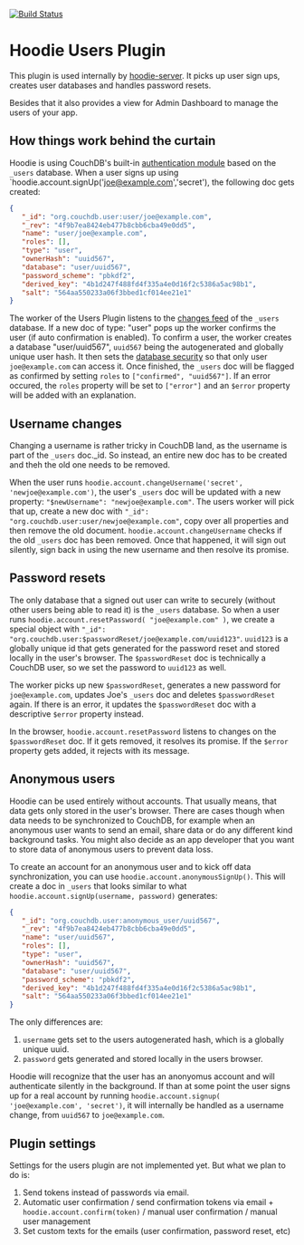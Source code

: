 [![Build Status](https://travis-ci.org/hoodiehq/worker-users.png?branch=master)](https://travis-ci.org/hoodiehq/worker-users)

Hoodie Users Plugin
===================

This plugin is used internally by [hoodie-server].
It picks up user sign ups, creates user databases and handles password resets.

Besides that it also provides a view for Admin Dashboard to manage the users of your app.


How things work behind the curtain
----------------------------------

Hoodie is using CouchDB's built-in [authentication module] based on the `_users` database.
When a user signs up using `hoodie.account.signUp('joe@example.com','secret'), the following
doc gets created:

```json
{
   "_id": "org.couchdb.user:user/joe@example.com",
   "_rev": "4f9b7ea8424eb477b8cbb6cba49e0dd5",
   "name": "user/joe@example.com",
   "roles": [],
   "type": "user",
   "ownerHash": "uuid567",
   "database": "user/uuid567",
   "password_scheme": "pbkdf2",
   "derived_key": "4b1d247f488fd4f335a4e0d16f2c5386a5ac98b1",
   "salt": "564aa550233a06f3bbed1cf014ee21e1"
}
```

The worker of the Users Plugin listens to the [changes feed] of the `_users` database. If
a new doc of type: "user" pops up the worker confirms the user (if auto confirmation is enabled).
To confirm a user, the worker creates a database "user/uuid567", `uuid567` being the autogenerated
and globally unique user hash. It then sets the [database security] so that only user `joe@example.com`
can access it. Once finished, the `_users` doc will be flagged as confirmed by setting `roles` to
`["confirmed", "uuid567"]`. If an error occured, the `roles` property will be set to `["error"]` and an
`$error` property will be added with an explanation.


Username changes
----------------

Changing a username is rather tricky in CouchDB land, as the username is part of the `_users` doc._id.
So instead, an entire new doc has to be created and theh the old one needs to be removed.

When the user runs `hoodie.account.changeUsername('secret', 'newjoe@example.com')`, the user's `_users` doc
will be updated with a new property: `"$newUsername": "newjoe@example.com"`. The users worker will pick that
up, create a new doc with `"_id": "org.couchdb.user:user/newjoe@example.com"`, copy over all properties and
then remove the old document. `hoodie.account.changeUsername` checks if the old `_users` doc has been removed.
Once that happened, it will sign out silently, sign back in using the new username and then resolve its promise.


Password resets
---------------

The only database that a signed out user can write to securely (without other users being able to read it)
is the `_users` database. So when a user runs `hoodie.account.resetPassword( "joe@example.com" )`, we create
a special object with `"_id": "org.couchdb.user:$passwordReset/joe@example.com/uuid123"`. `uuid123` is a globally unique id
that gets generated for the password reset and stored locally in the user's browser. The `$passwordReset` doc
is technically a CouchDB user, so we set the password to `uuid123` as well.

The worker picks up new `$passwordReset`, generates a new password for `joe@example.com`, updates Joe's `_users`
doc and deletes `$passwordReset` again. If there is an error, it updates the `$passwordReset` doc with a descriptive
`$error` property instead.

In the browser, `hoodie.account.resetPassword` listens to changes on the `$passwordReset` doc. If it gets removed,
it resolves its promise. If the `$error` property gets added, it rejects with its message.


Anonymous users
---------------

Hoodie can be used entirely without accounts. That usually means, that data gets only stored in the user's
browser. There are cases though when data needs to be synchronized to CouchDB, for example when an anonymous
user wants to send an email, share data or do any different kind background tasks. You might also decide as an
app developer that you want to store data of anonymous users to prevent data loss.

To create an account for an anonymous user and to kick off data synchronization, you can use
`hoodie.account.anonymousSignUp()`. This will create a doc in `_users` that looks similar to what
`hoodie.account.signUp(username, password)` generates:

```json
{
   "_id": "org.couchdb.user:anonymous_user/uuid567",
   "_rev": "4f9b7ea8424eb477b8cbb6cba49e0dd5",
   "name": "user/uuid567",
   "roles": [],
   "type": "user",
   "ownerHash": "uuid567",
   "database": "user/uuid567",
   "password_scheme": "pbkdf2",
   "derived_key": "4b1d247f488fd4f335a4e0d16f2c5386a5ac98b1",
   "salt": "564aa550233a06f3bbed1cf014ee21e1"
}
```

The only differences are:

1. `username` gets set to the users autogenerated hash, which is a globally unique uuid.
2. `password` gets generated and stored locally in the users browser.

Hoodie will recognize that the user has an anonyomus account and will authenticate silently
in the background. If than at some point the user signs up for a real account by running
`hoodie.account.signup( 'joe@example.com', 'secret')`, it will internally be handled as
a username change, from `uuid567` to `joe@example.com`.


Plugin settings
---------------

Settings for the users plugin are not implemented yet. But what we plan to do is:

1. Send tokens instead of passwords via email.
2. Automatic user confirmation / send confirmation tokens via email + `hoodie.account.confirm(token)` / manual user confirmation / manual user management
3. Set custom texts for the emails (user confirmation, password reset, etc)


  [hoodie-server]: https://github.com/hoodiehq/hoodie-server
  [authentication module]: http://wiki.apache.org/couchdb/Security_Features_Overview#Authentication_database
  [changes feed]: http://wiki.apache.org/couchdb/HTTP_database_API#Changes
  [database security]: http://wiki.apache.org/couchdb/Security_Features_Overview#Authorization
